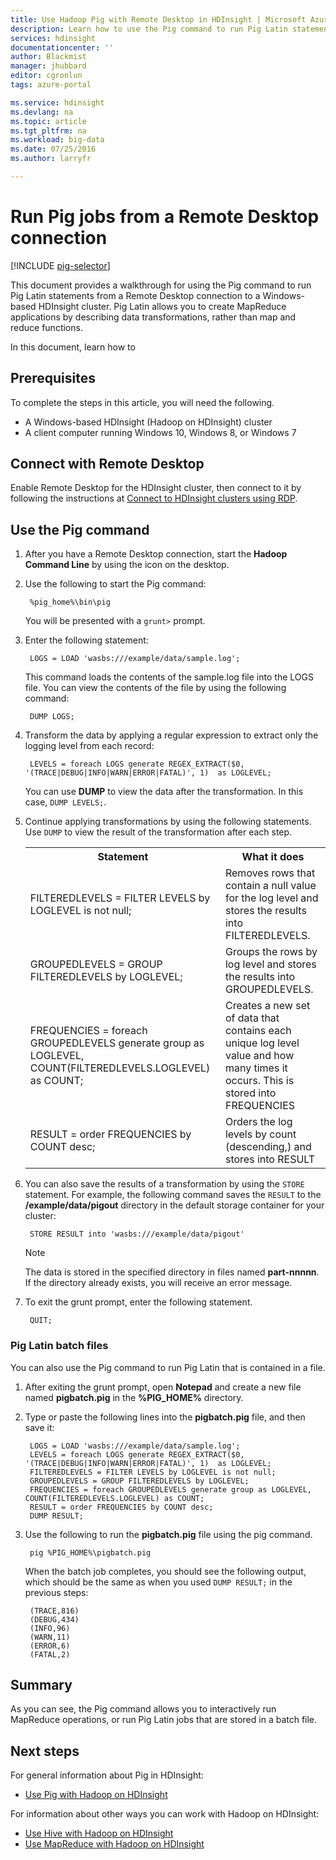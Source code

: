 ```yaml
---
title: Use Hadoop Pig with Remote Desktop in HDInsight | Microsoft Azure
description: Learn how to use the Pig command to run Pig Latin statements from a Remote Desktop connection to a Windows-based Hadoop cluster in HDInsight.
services: hdinsight
documentationcenter: ''
author: Blackmist
manager: jhubbard
editor: cgronlun
tags: azure-portal

ms.service: hdinsight
ms.devlang: na
ms.topic: article
ms.tgt_pltfrm: na
ms.workload: big-data
ms.date: 07/25/2016
ms.author: larryfr

---
```

# Run Pig jobs from a Remote Desktop connection
[!INCLUDE [pig-selector](../../includes/hdinsight-selector-use-pig.md)]

This document provides a walkthrough for using the Pig command to run Pig Latin statements from a Remote Desktop connection to a Windows-based HDInsight cluster. Pig Latin allows you to create MapReduce applications by describing data transformations, rather than map and reduce functions.

In this document, learn how to

## <a id="prereq"></a>Prerequisites
To complete the steps in this article, you will need the following.

* A Windows-based HDInsight (Hadoop on HDInsight) cluster
* A client computer running Windows 10, Windows 8, or Windows 7

## <a id="connect"></a>Connect with Remote Desktop
Enable Remote Desktop for the HDInsight cluster, then connect to it by following the instructions at [Connect to HDInsight clusters using RDP](hdinsight-administer-use-management-portal.md#rdp).

## <a id="pig"></a>Use the Pig command
1. After you have a Remote Desktop connection, start the **Hadoop Command Line** by using the icon on the desktop.
2. Use the following to start the Pig command:
   
        %pig_home%\bin\pig
   
    You will be presented with a `grunt>` prompt.
3. Enter the following statement:
   
        LOGS = LOAD 'wasbs:///example/data/sample.log';
   
    This command loads the contents of the sample.log file into the LOGS file. You can view the contents of the file by using the following command:
   
        DUMP LOGS;
4. Transform the data by applying a regular expression to extract only the logging level from each record:
   
        LEVELS = foreach LOGS generate REGEX_EXTRACT($0, '(TRACE|DEBUG|INFO|WARN|ERROR|FATAL)', 1)  as LOGLEVEL;
   
    You can use **DUMP** to view the data after the transformation. In this case, `DUMP LEVELS;`.
5. Continue applying transformations by using the following statements. Use `DUMP` to view the result of the transformation after each step.
   
    <table>
    <tr>
    <th>Statement</th><th>What it does</th>
    </tr>
    <tr>
    <td>FILTEREDLEVELS = FILTER LEVELS by LOGLEVEL is not null;</td><td>Removes rows that contain a null value for the log level and stores the results into FILTEREDLEVELS.</td>
    </tr>
    <tr>
    <td>GROUPEDLEVELS = GROUP FILTEREDLEVELS by LOGLEVEL;</td><td>Groups the rows by log level and stores the results into GROUPEDLEVELS.</td>
    </tr>
    <tr>
    <td>FREQUENCIES = foreach GROUPEDLEVELS generate group as LOGLEVEL, COUNT(FILTEREDLEVELS.LOGLEVEL) as COUNT;</td><td>Creates a new set of data that contains each unique log level value and how many times it occurs. This is stored into FREQUENCIES</td>
    </tr>
    <tr>
    <td>RESULT = order FREQUENCIES by COUNT desc;</td><td>Orders the log levels by count (descending,) and stores into RESULT</td>
    </tr>
    </table>
6. You can also save the results of a transformation by using the `STORE` statement. For example, the following command saves the `RESULT` to the **/example/data/pigout** directory in the default storage container for your cluster:
   
        STORE RESULT into 'wasbs:///example/data/pigout'
   
   > [!NOTE]
   > The data is stored in the specified directory in files named **part-nnnnn**. If the directory already exists, you will receive an error message.
   > 
   > 
7. To exit the grunt prompt, enter the following statement.
   
        QUIT;

### Pig Latin batch files
You can also use the Pig command to run Pig Latin that is contained in a file.

1. After exiting the grunt prompt, open **Notepad** and create a new file named **pigbatch.pig** in the **%PIG_HOME%** directory.
2. Type or paste the following lines into the **pigbatch.pig** file, and then save it:
   
        LOGS = LOAD 'wasbs:///example/data/sample.log';
        LEVELS = foreach LOGS generate REGEX_EXTRACT($0, '(TRACE|DEBUG|INFO|WARN|ERROR|FATAL)', 1)  as LOGLEVEL;
        FILTEREDLEVELS = FILTER LEVELS by LOGLEVEL is not null;
        GROUPEDLEVELS = GROUP FILTEREDLEVELS by LOGLEVEL;
        FREQUENCIES = foreach GROUPEDLEVELS generate group as LOGLEVEL, COUNT(FILTEREDLEVELS.LOGLEVEL) as COUNT;
        RESULT = order FREQUENCIES by COUNT desc;
        DUMP RESULT;
3. Use the following to run the **pigbatch.pig** file using the pig command.
   
        pig %PIG_HOME%\pigbatch.pig
   
    When the batch job completes, you should see the following output, which should be the same as when you used `DUMP RESULT;` in the previous steps:
   
        (TRACE,816)
        (DEBUG,434)
        (INFO,96)
        (WARN,11)
        (ERROR,6)
        (FATAL,2)

## <a id="summary"></a>Summary
As you can see, the Pig command allows you to interactively run MapReduce operations, or run Pig Latin jobs that are stored in a batch file.

## <a id="nextsteps"></a>Next steps
For general information about Pig in HDInsight:

* [Use Pig with Hadoop on HDInsight](hdinsight-use-pig.md)

For information about other ways you can work with Hadoop on HDInsight:

* [Use Hive with Hadoop on HDInsight](hdinsight-use-hive.md)
* [Use MapReduce with Hadoop on HDInsight](hdinsight-use-mapreduce.md)

